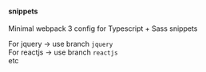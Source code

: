 #### snippets

Minimal webpack 3 config for Typescript + Sass snippets

For jquery -> use branch `jquery`   
For reactjs -> use branch `reactjs`   
etc  